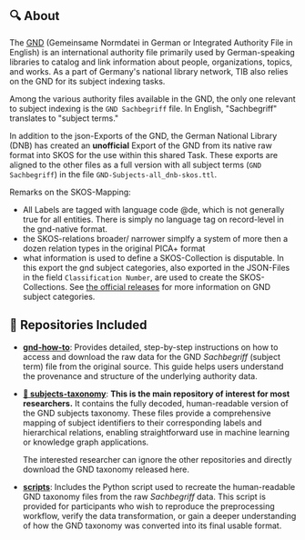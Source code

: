 ## 🔍 About

The [GND](https://www.dnb.de/EN/Professionell/Standardisierung/GND/gnd_node.html) (Gemeinsame Normdatei in German or Integrated Authority File in English) is an international authority file primarily used by German-speaking libraries to catalog and link information about people, organizations, topics, and works. As a part of Germany's national library network, TIB also relies on the GND for its subject indexing tasks.

Among the various authority files available in the GND, the only one relevant to subject indexing is the `GND Sachbegriff` file. In English, "Sachbegriff" translates to "subject terms."

In addition to the json-Exports of the GND, the German National Library (DNB) has created an **unofficial** Export of the GND from its native raw format into SKOS for the use within this shared Task. These exports are aligned to the other files as a full version with all subject terms (`GND Sachbegriff`) in the file `GND-Subjects-all_dnb-skos.ttl`.

Remarks on the SKOS-Mapping:

  * All Labels are tagged with language code @de, which is not generally true for all entities. There is simply no language tag on record-level in the gnd-native format. 
  * the SKOS-relations broader/ narrower simplfy a system of more then a dozen relation types in the original PICA+ format
  * what information is used to define a SKOS-Collection is disputable. In this export the gnd subject categories, also exported in the JSON-Files in the field `Classification Number`, are used to create the SKOS-Collections. See [the official releases](https://d-nb.info/standards/vocab/gnd/gnd-sc.html) for more information on GND subject categories. 


## 📂 Repositories Included

- [**gnd-how-to**](https://github.com/sciknoworg/subject-indexing-dataset/tree/main/GND-subjects-taxonomy/gnd-how-to): Provides detailed, step-by-step instructions on how to access and download the raw data for the GND *Sachbegriff* (subject term) file from the original source. This guide helps users understand the provenance and structure of the underlying authority data.

- [**🌟 subjects-taxonomy**](https://github.com/sciknoworg/subject-indexing-dataset/tree/main/GND-subjects-taxonomy/subjects-taxonomy): **This is the main repository of interest for most researchers.** It contains the fully decoded, human-readable version of the GND subjects taxonomy. These files provide a comprehensive mapping of subject identifiers to their corresponding labels and hierarchical relations, enabling straightforward use in machine learning or knowledge graph applications.  

  The interested researcher can ignore the other repositories and directly download the GND taxonomy released here.


- [**scripts**](https://github.com/sciknoworg/subject-indexing-dataset/tree/main/GND-subjects-taxonomy/scripts): Includes the Python script used to recreate the human-readable GND taxonomy files from the raw *Sachbegriff* data. This script is provided for participants who wish to reproduce the preprocessing workflow, verify the data transformation, or gain a deeper understanding of how the GND taxonomy was converted into its final usable format.
